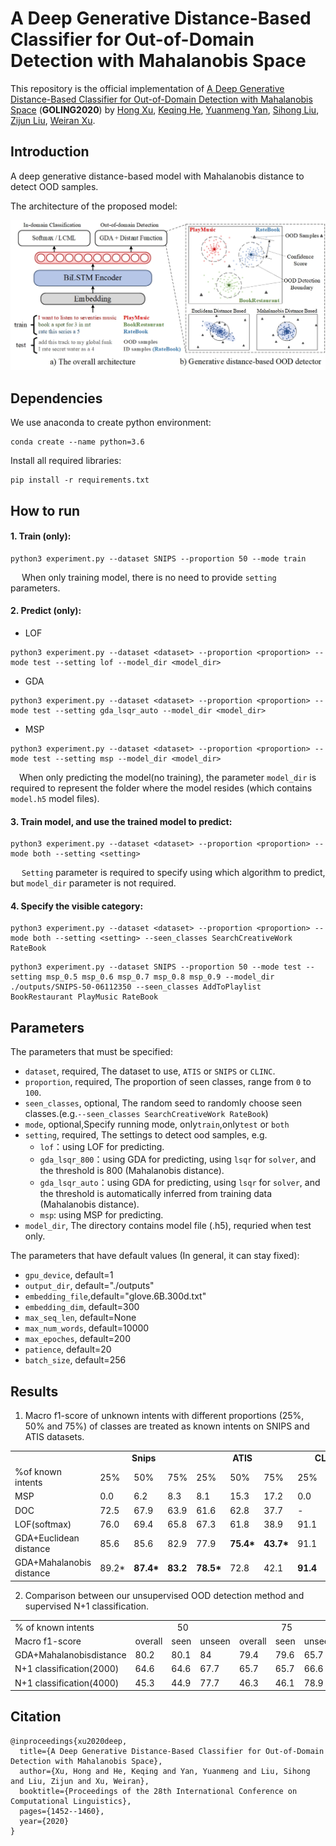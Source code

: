 # A Deep Generative Distance-Based Classifier for Out-of-Domain Detection with Mahalanobis Space 

This repository is the official implementation of [A Deep Generative Distance-Based Classifier for Out-of-Domain Detection with Mahalanobis Space](https://www.aclweb.org/anthology/2020.coling-main.125/) (**GOLING2020**) by [Hong Xu](https://www.aclweb.org/anthology/people/h/hong-xu/), [Keqing He](https://www.aclweb.org/anthology/people/k/keqing-he/), [Yuanmeng Yan](https://www.aclweb.org/anthology/people/y/yuanmeng-yan/), [Sihong Liu](https://www.aclweb.org/anthology/people/s/sihong-liu/), [Zijun Liu](https://www.aclweb.org/anthology/people/z/zijun-liu/), [Weiran Xu](https://www.aclweb.org/anthology/people/w/weiran-xu/). 

## Introduction
A deep generative distance-based model with Mahalanobis distance  to detect OOD samples. 

The architecture of the proposed model:

![](https://github.com/pris-nlp/Generative_distance-based_OOD/blob/main/img/model.jpg)

## Dependencies

We use anaconda to create python environment:

```
conda create --name python=3.6
```
Install all required libraries:
```
pip install -r requirements.txt
```
## How to run
#### 1. Train (only):
  ```
  python3 experiment.py --dataset SNIPS --proportion 50 --mode train
  ```
  &ensp;&ensp; When only training model, there is no need to provide `setting` parameters.

#### 2. Predict (only):
- LOF
```
python3 experiment.py --dataset <dataset> --proportion <proportion> --mode test --setting lof --model_dir <model_dir>
```
- GDA
```
python3 experiment.py --dataset <dataset> --proportion <proportion> --mode test --setting gda_lsqr_auto --model_dir <model_dir>
```
- MSP
```
python3 experiment.py --dataset <dataset> --proportion <proportion> --mode test --setting msp --model_dir <model_dir>
```

&ensp;&ensp;When only predicting the model(no training), the parameter `model_dir` is required to represent the folder where the model resides (which contains `model.h5` model files).

#### 3. Train model,  and use the trained model to predict:
```
python3 experiment.py --dataset <dataset> --proportion <proportion> --mode both --setting <setting>
```
&ensp;&ensp; `Setting` parameter is required to specify using which algorithm to predict, but `model_dir` parameter is not required.

#### 4. Specify the visible category:
```
python3 experiment.py --dataset <dataset> --proportion <proportion> --mode both --setting <setting> --seen_classes SearchCreativeWork RateBook
```
```
python3 experiment.py --dataset SNIPS --proportion 50 --mode test --setting msp_0.5 msp_0.6 msp_0.7 msp_0.8 msp_0.9 --model_dir ./outputs/SNIPS-50-06112350 --seen_classes AddToPlaylist BookRestaurant PlayMusic RateBook
```
## Parameters
The parameters that must be specified:
- `dataset`, required, The dataset to use, `ATIS` or `SNIPS` or `CLINC`.
- `proportion`, required, The proportion of seen classes, range from `0` to `100`.
- `seen_classes`, optional, The random seed to randomly choose seen classes.(e.g.`--seen_classes SearchCreativeWork RateBook`)
- `mode`, optional,Specify running mode, only`train`,only`test` or `both`
- `setting`, required, The settings to detect ood samples, e.g.
    - `lof`：using LOF for predicting.
    - `gda_lsqr_800`：using GDA for predicting, using `lsqr` for `solver`, and the threshold is 800 (Mahalanobis distance).
    - `gda_lsqr_auto`：using GDA for predicting, using `lsqr` for `solver`, and the threshold is automatically inferred from training data (Mahalanobis distance).
    - `msp`: using MSP for predicting.
- `model_dir`, The directory contains model file (.h5), requried when test only.

The parameters that have default values (In general, it can stay fixed):
- `gpu_device`, default=1
- `output_dir`, default="./outputs"
- `embedding_file`,default="glove.6B.300d.txt"
- `embedding_dim`, default=300
- `max_seq_len`, default=None
- `max_num_words`, default=10000
- `max_epoches`, default=200
- `patience`, default=20
- `batch_size`, default=256
## Results

1. Macro f1-score of unknown intents with different proportions (25%, 50% and 75%) of classes are treated as known intents on SNIPS and ATIS datasets.
<table>
    <tr  align="center">
    <td></td>
        <td colspan="3"><b>Snips</b></td>
        <td colspan="3"><b>ATIS</b></td>
        <td colspan="3"><b>CLINC-Full</b></td>
        <td colspan="3"><b>CLINC-Imbal</b></td>
    </tr>
    <tr>
         <td rawspan="2"> %of known intents</td>
        <td>25%</td>
        <td>50%</td>
        <td>75%</td>
        <td>25%</td>
        <td>50%</td>
        <td>75%</td>
        <td>25%</td>
        <td>50%</td>
        <td>75%</td>
        <td>25%</td>
        <td>50%</td>
        <td>75%</td>
    <tr>
				 <td>MSP</td>
				  <td>0.0</td>
			<td>6.2 </td>
			<td> 8.3</td>
			<td> 8.1</td>
			<td> 15.3</td>
			<td>17.2</td>
			<td>0.0</td>
			<td>21.3</td>
			<td>40.4</td>
			<td>0.0</td>
			<td>27.8</td>
			<td>40.4</td>
    </tr>
    <tr>
				<td>DOC </td>
				<td> 72.5</td>
				<td>67.9</td>
				<td>63.9</td>
				<td>61.6 </td>
				<td>62.8 </td>
				<td>37.7 </td>
				<td>-</td>
				<td> -</td>
				<td> -</td>
				<td>- </td>
				<td>-</td>
				<td> -</td>
    </tr>
       <tr>
<td> LOF(softmax) </td>
<td> 76.0</td>
<td> 69.4 </td>
<td>65.8</td>
<td> 67.3 </td>
<td>61.8</td>
<td> 38.9</td>
<td> 91.1 </td>
<td>83.1</td>
<td> 63.5</td>
<td> 88.4</td>
<td> 77.6</td>
<td> 57.5</td>
   </tr>
<td>GDA+Euclidean distance </td>
<td>85.6</td>
<td> 85.6 </td>
<td>82.9</td>
<td> 77.9</td>
<td> <b>75.4*</b></td>
<td> <b>43.7*</b></td>
<td> 91.1 </td>
<td>84.2 </td>
<td>64.5</td>
<td> 91.1 </td>
<td>81.2</td>
<td> 60.8 </td>
   </tr>
   <tr>
<td>GDA+Mahalanobis distance</td>
<td  <b>89.2*</b></td>
<td> <b>87.4*</b></td>
<td> <b>83.2</b></td>
<td><b>78.5* </b></td>
<td>72.8</td>
<td> 42.1 </td>
<td><b>91.4</b> </td>
<td><b>84.4</b> </td>
<td><b>65.1*</b></td>
<td><b>91.5</b> </td>
<td><b>81.5</b></td>
<td> <b>61.3*</b></td>
   </tr>
</table>


2. Comparison between our unsupervised OOD detection method and supervised N+1 classification.
<table>
<tr >
	<td>% of known intents </td>
	<td colspan="3"  align="center">50</td>
	<td colspan="3"  align="center"> 75</td>
</tr>
<tr >
<td>Macro f1-score </td>
<td>overall </td>
<td>seen</td>
<td> unseen </td>
<td>overall </td>
<td>seen </td>
<td>unseen </td>
</tr>
<tr>
<td>GDA+Mahalanobisdistance </td>
<td>80.2 </td>
<td>80.1</td>
<td> 84 </td>
<td>79.4 </td>
<td>79.6</td>
<td> 65.7 </td>
</tr>
<tr>
<td>N+1 classification(2000) </td>
<td>64.6 </td>
<td>64.6 </td>
<td>67.7</td>
<td> 65.7 </td>
<td>65.7 </td>
<td>66.6</td>
</tr>
<tr>
<td> N+1 classification(4000) </td>
<td>45.3</td>
<td> 44.9 </td>
<td>77.7 </td>
<td>46.3 </td>
<td>46.1 </td>
<td>78.9</td>
</tr>
</table>

## Citation
```
@inproceedings{xu2020deep,
  title={A Deep Generative Distance-Based Classifier for Out-of-Domain Detection with Mahalanobis Space},
  author={Xu, Hong and He, Keqing and Yan, Yuanmeng and Liu, Sihong and Liu, Zijun and Xu, Weiran},
  booktitle={Proceedings of the 28th International Conference on Computational Linguistics},
  pages={1452--1460},
  year={2020}
}
```

